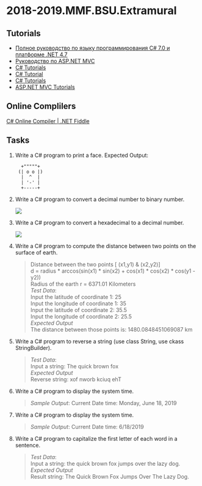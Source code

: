 # 2018-2019.MMF.BSU.Extramural


## Tutorials

- [Полное руководство по языку программирования С# 7.0 и платформе .NET 4.7](https://metanit.com/sharp/tutorial/)
- [Руководство по ASP.NET MVC](https://metanit.com/sharp/mvc5/)
- [C# Tutorials](https://docs.microsoft.com/en-us/dotnet/csharp/tutorials/)
- [C# Tutorial](https://www.tutorialspoint.com/csharp/)
- [C# Tutorials](https://www.tutorialsteacher.com/csharp/csharp-tutorials)
- [ASP.NET MVC Tutorials](https://www.tutorialsteacher.com/mvc/asp.net-mvc-tutorials)


## Online Complilers
[C# Online Compiler | .NET Fiddle](https://dotnetfiddle.net/)


## Tasks

1. Write a C# program to print a face. Expected Output:

         +"""""+ 
        (| o o |)                                             
         |  ^  |                                                 
         | '-' |   
         +-----+
                
2. Write a C# program to convert a decimal number to binary number. 

   ![](https://github.com/AnzhelikaKravchuk/2018-2019.MMF.BSU/blob/master/Extramural/Pictures/1.png)

3. Write a C# program to convert a hexadecimal to a decimal number.

   ![](https://github.com/AnzhelikaKravchuk/2018-2019.MMF.BSU/blob/master/Extramural/Pictures/2.png)
   
4. Write a C# program to compute the distance between two points on the surface of earth. 

   > Distance between the two points [ (x1,y1) & (x2,y2)]  
   > d = radius * arccos(sin(x1) * sin(x2) + cos(x1) * cos(x2) * cos(y1 - y2))   
   > Radius of the earth r = 6371.01 Kilometers  
   > *Test Data*:   
   > Input the latitude of coordinate 1: 25     
   > Input the longitude of coordinate 1: 35   
   > Input the latitude of coordinate 2: 35.5   
   > Input the longitude of coordinate 2: 25.5     
   > *Expected Output*   
   > The distance between those points is: 1480.0848451069087 km  

5. Write a C# program to reverse a string (use class String, use ckass StringBuilder).   
   > *Test Data*:     
   > Input a string: The quick brown fox   
   > *Expected Output*  
   > Reverse string: xof nworb kciuq ehT  
   
6. Write a C# program to display the system time. 
   > *Sample Output*: Current Date time: Monday, June 18, 2019

7. Write a C# program to display the system time. 
   > *Sample Output*: Current Date time: 6/18/2019

5. Write a C# program to capitalize the first letter of each word in a sentence. 
   > *Test Data*:     
   > Input a string: the quick brown fox jumps over the lazy dog.  
   > *Expected Output*  
   > Result string: The Quick Brown Fox Jumps Over The Lazy Dog.
